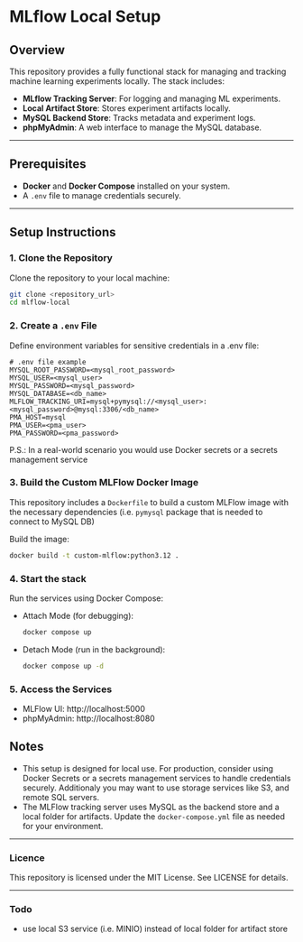 # MLflow Local Setup

## Overview
This repository provides a fully functional stack for managing and tracking machine learning experiments locally. The stack includes:

- **MLflow Tracking Server**: For logging and managing ML experiments.
- **Local Artifact Store**: Stores experiment artifacts locally.
- **MySQL Backend Store**: Tracks metadata and experiment logs.
- **phpMyAdmin**: A web interface to manage the MySQL database.

---

## Prerequisites
- **Docker** and **Docker Compose** installed on your system.
- A `.env` file to manage credentials securely.

---

## Setup Instructions

### 1. Clone the Repository
Clone the repository to your local machine:
```bash
git clone <repository_url>
cd mlflow-local
```

### 2. Create a `.env` File
Define environment variables for sensitive credentials in a .env file:

```dotenv
# .env file example
MYSQL_ROOT_PASSWORD=<mysql_root_password>
MYSQL_USER=<mysql_user>
MYSQL_PASSWORD=<mysql_password>
MYSQL_DATABASE=<db_name>
MLFLOW_TRACKING_URI=mysql+pymysql://<mysql_user>:<mysql_password>@mysql:3306/<db_name>
PMA_HOST=mysql
PMA_USER=<pma_user>
PMA_PASSWORD=<pma_password>
```

P.S.: In a real-world scenario you would use Docker secrets or a secrets management service


### 3. Build the Custom MLFlow Docker Image

This repository includes a `Dockerfile` to build a custom MLFlow image with the necessary dependencies (i.e. `pymysql` package that is needed to connect to MySQL DB)

Build the image:
```bash
docker build -t custom-mlflow:python3.12 .
```

### 4. Start the stack

Run the services using Docker Compose:

- Attach Mode (for debugging):
  ```bash
  docker compose up
  ```
- Detach Mode (run in the background):
  ```bash
  docker compose up -d
  ```

### 5. Access the Services

- MLFlow UI: http://localhost:5000
- phpMyAdmin: http://localhost:8080

## Notes

- This setup is designed for local use. For production, consider using Docker Secrets or a secrets management services to handle credentials securely. Additionaly you may want to use storage services like S3, and remote SQL servers.
- The MLFlow tracking server uses MySQL as the backend store and a local folder for artifacts. Update the `docker-compose.yml` file as needed for your environment.

---

### Licence
This repository is licensed under the MIT License. See LICENSE for details.

---

### Todo
- use local S3 service (i.e. MINIO) instead of local folder for artifact store

